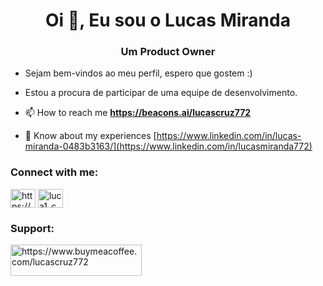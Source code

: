 <h1 align="center">Oi 👋, Eu sou o Lucas Miranda</h1>
<h3 align="center">Um Product Owner</h3>

- Sejam bem-vindos ao meu perfil, espero que gostem :)
- Estou a procura de participar de uma equipe de desenvolvimento.

- 📫 How to reach me **https://beacons.ai/lucascruz772**

- 📄 Know about my experiences [https://www.linkedin.com/in/lucas-miranda-0483b3163/](https://www.linkedin.com/in/lucasmiranda772)

<h3 align="left">Connect with me:</h3>
<p align="left">
<a href="https://linkedin.com/in/https://www.linkedin.com/in/lucas-miranda-0483b3163/" target="blank"><img align="center" src="https://raw.githubusercontent.com/rahuldkjain/github-profile-readme-generator/master/src/images/icons/Social/linked-in-alt.svg" alt="https://www.linkedin.com/in/lucas-miranda-0483b3163/" height="30" width="40" /></a>
<a href="https://instagram.com/luca1_c" target="blank"><img align="center" src="https://raw.githubusercontent.com/rahuldkjain/github-profile-readme-generator/master/src/images/icons/Social/instagram.svg" alt="luca1_c" height="30" width="40" /></a>
</p>

<h3 align="left">Support:</h3>
<p><a href="https://www.buymeacoffee.com/https://www.buymeacoffee.com/lucascruz772"> <img align="left" src="https://cdn.buymeacoffee.com/buttons/v2/default-yellow.png" height="50" width="210" alt="https://www.buymeacoffee.com/lucascruz772" /></a></p><br><br>
